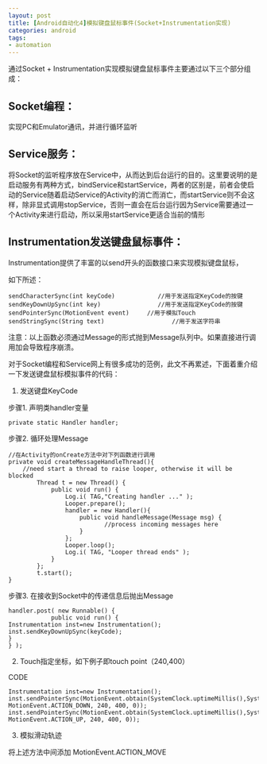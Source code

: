 ```yaml
---
layout: post
title: [Android自动化4]模拟键盘鼠标事件(Socket+Instrumentation实现)
categories: android
tags: 
- automation
---
```


通过Socket + Instrumentation实现模拟键盘鼠标事件主要通过以下三个部分组成：
## Socket编程：
实现PC和Emulator通讯，并进行循环监听

## Service服务：
将Socket的监听程序放在Service中，从而达到后台运行的目的。这里要说明的是启动服务有两种方式，bindService和startService，两者的区别是，前者会使启动的Service随着启动Service的Activity的消亡而消亡，而startService则不会这样，除非显式调用stopService，否则一直会在后台运行因为Service需要通过一个Activity来进行启动，所以采用startService更适合当前的情形

## Instrumentation发送键盘鼠标事件：
Instrumentation提供了丰富的以send开头的函数接口来实现模拟键盘鼠标，

如下所述：

    sendCharacterSync(int keyCode)            //用于发送指定KeyCode的按键
    sendKeyDownUpSync(int key)                //用于发送指定KeyCode的按键
    sendPointerSync(MotionEvent event)     //用于模拟Touch
    sendStringSync(String text)                   //用于发送字符串

注意：以上函数必须通过Message的形式抛到Message队列中。如果直接进行调用加会导致程序崩溃。


对于Socket编程和Service网上有很多成功的范例，此文不再累述，下面着重介绍一下发送键盘鼠标模拟事件的代码：
1. 发送键盘KeyCode

步骤1. 声明类handler变量

    private static Handler handler;
 
步骤2. 循环处理Message

    //在Activity的onCreate方法中对下列函数进行调用
    private void createMessageHandleThread(){
        //need start a thread to raise looper, otherwise it will be blocked
            Thread t = new Thread() {
                public void run() {
                    Log.i( TAG,"Creating handler ..." );
                    Looper.prepare();
                    handler = new Handler(){
                        public void handleMessage(Message msg) {
                               //process incoming messages here
                        }
                    };
                    Looper.loop();
                    Log.i( TAG, "Looper thread ends" );
                }
            };
            t.start();
    }
 
步骤3. 在接收到Socket中的传递信息后抛出Message

    handler.post( new Runnable() {
                public void run() {
    Instrumentation inst=new Instrumentation();
    inst.sendKeyDownUpSync(keyCode);
    }
    } );
 
2. Touch指定坐标，如下例子即touch point（240,400）

CODE

    Instrumentation inst=new Instrumentation();
    inst.sendPointerSync(MotionEvent.obtain(SystemClock.uptimeMillis(),SystemClock.uptimeMillis(), MotionEvent.ACTION_DOWN, 240, 400, 0));
    inst.sendPointerSync(MotionEvent.obtain(SystemClock.uptimeMillis(),SystemClock.uptimeMillis(), MotionEvent.ACTION_UP, 240, 400, 0));
          
3. 模拟滑动轨迹

将上述方法中间添加 MotionEvent.ACTION_MOVE